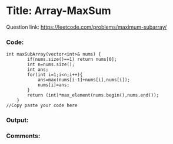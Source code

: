 # Title: Array-MaxSum

Question link: https://leetcode.com/problems/maximum-subarray/

### Code:

```
int maxSubArray(vector<int>& nums) {
        if(nums.size()==1) return nums[0];
        int n=nums.size();
        int ans;
        for(int i=1;i<n;i++){
            ans=max(nums[i-1]+nums[i],nums[i]);
            nums[i]=ans;
        }
        return (int)*max_element(nums.begin(),nums.end());
    }
//Copy paste your code here
```

### Output:


### Comments:
